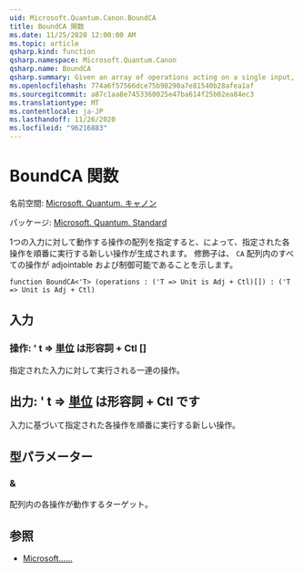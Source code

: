 ```yaml
---
uid: Microsoft.Quantum.Canon.BoundCA
title: BoundCA 関数
ms.date: 11/25/2020 12:00:00 AM
ms.topic: article
qsharp.kind: function
qsharp.namespace: Microsoft.Quantum.Canon
qsharp.name: BoundCA
qsharp.summary: Given an array of operations acting on a single input, produces a new operation that performs each given operation in sequence. The modifier `CA` indicates that all operations in the array are adjointable and controllable.
ms.openlocfilehash: 774a6f57566dce75b98290a7e81540b28afea1af
ms.sourcegitcommit: a87c1aa8e7453360025e47ba614f25b02ea84ec3
ms.translationtype: MT
ms.contentlocale: ja-JP
ms.lasthandoff: 11/26/2020
ms.locfileid: "96216883"
---
```

# <a name="boundca-function"></a>BoundCA 関数

名前空間: [Microsoft. Quantum. キャノン](xref:Microsoft.Quantum.Canon)

パッケージ: [Microsoft. Quantum. Standard](https://nuget.org/packages/Microsoft.Quantum.Standard)


1つの入力に対して動作する操作の配列を指定すると、によって、指定された各操作を順番に実行する新しい操作が生成されます。
修飾子は、 `CA` 配列内のすべての操作が adjointable および制御可能であることを示します。

```qsharp
function BoundCA<'T> (operations : ('T => Unit is Adj + Ctl)[]) : ('T => Unit is Adj + Ctl)
```


## <a name="input"></a>入力

### <a name="operations--t--unit--is-adj--ctl"></a>操作: ' t => [単位](xref:microsoft.quantum.lang-ref.unit)  は形容詞 + Ctl []

指定された入力に対して実行される一連の操作。



## <a name="output--t--unit--is-adj--ctl"></a>出力: ' t => [単位](xref:microsoft.quantum.lang-ref.unit)  は形容詞 + Ctl です

入力に基づいて指定された各操作を順番に実行する新しい操作。

## <a name="type-parameters"></a>型パラメーター

### <a name="t"></a>&

配列内の各操作が動作するターゲット。

## <a name="see-also"></a>参照

- [Microsoft......](xref:Microsoft.Quantum.Canon.Bound)